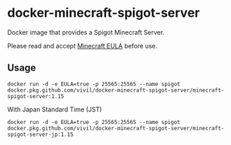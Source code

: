 # docker-minecraft-spigot-server

Docker image that provides a Spigot Minecraft Server.

Please read and accept [Minecraft EULA](https://account.mojang.com/documents/minecraft_eula) before use.

## Usage

```
docker run -d -e EULA=true -p 25565:25565 --name spigot docker.pkg.github.com/vivil/docker-minecraft-spigot-server/minecraft-spigot-server:1.15
```

With Japan Standard Time (JST)

```
docker run -d -e EULA=true -p 25565:25565 --name spigot docker.pkg.github.com/vivil/docker-minecraft-spigot-server/minecraft-spigot-server-jp:1.15
```
